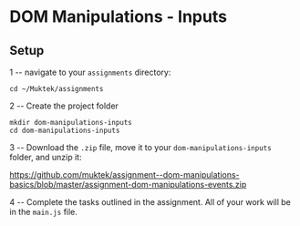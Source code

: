 # DOM Manipulations - Inputs

## Setup
1 -- navigate to your `assignments` directory:
```
cd ~/Muktek/assignments
```

2 -- Create the project folder
```
mkdir dom-manipulations-inputs
cd dom-manipulations-inputs
```

3 -- Download the `.zip` file, move it to your `dom-manipulations-inputs` folder, and unzip it:

https://github.com/muktek/assignment--dom-manipulations-basics/blob/master/assignment-dom-manipulations-events.zip


4 -- Complete the tasks outlined in the assignment. All of your work will be in the `main.js` file.
